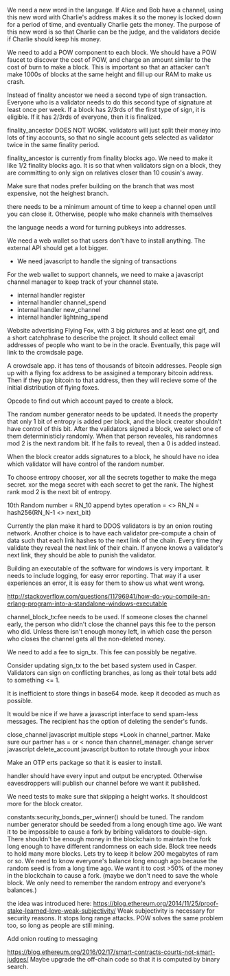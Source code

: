 We need a new word in the language. If Alice and Bob have a channel, using this new word with Charlie's address makes it so the money is locked down for a period of time, and eventually Charlie gets the money.
The purpose of this new word is so that Charlie can be the judge, and the validators decide if Charlie should keep his money.

We need to add a POW component to each block. We should have a POW faucet to discover the cost of POW, and charge an amount similar to the cost of burn to make a block. This is important so that an attacker can't make 1000s of blocks at the same height and fill up our RAM to make us crash.

Instead of finality ancestor we need a second type of sign transaction.
Everyone who is a validator needs to do this second type of signature at least once per week.
If a block has 2/3rds of the first type of sign, it is eligible. If it has 2/3rds of everyone, then it is finalized.

finality_ancestor DOES NOT WORK. validators will just split their money into lots of tiny accounts, so that no single account gets selected as validator twice in the same finality period.

finality_ancestor is currently from finality blocks ago. We need to make it like 1/2 finality blocks ago. It is so that when validators sign on a block, they are committing to only sign on relatives closer than 10 cousin's away.

Make sure that nodes prefer building on the branch that was most expensive, not the heighest branch. 

there needs to be a minimum amount of time to keep a channel open until you can close it. Otherwise, people who make channels with themselves 


the language needs a word for turning pubkeys into addresses.

We need a web wallet so that users don't have to install anything. The external API should get a lot bigger.
* We need javascript to handle the signing of transactions

For the web wallet to support channels, we need to make a javascript channel manager to keep track of your channel state.
* internal handler register
* internal handler channel_spend
* internal handler new_channel
* internal handler lightning_spend

Website advertising Flying Fox, with 3 big pictures and at least one gif, and a short catchphrase to describe the project.
It should collect email addresses of people who want to be in the oracle.
Eventually, this page will link to the crowdsale page.

A crowdsale app. it has tens of thousands of bitcoin addresses. People sign up with a flying fox address to be assigined a temporary bitcoin address. Then if they pay bitcoin to that address, then they will recieve some of the initial distribution of flying foxes.

Opcode to find out which account payed to create a block.

The random number generator needs to be updated.
It needs the property that only 1 bit of entropy is added per block, and the block creator shouldn't have control of this bit.
After the validators signed a block, we select one of them deterministicly randomly. When that person reveales, his randomnes mod 2 is the next random bit. If he fails to reveal, then a 0 is added instead.

When the block creator adds signatures to a block, he should have no idea which validator will have control of the random number.

To choose entropy chooser, xor all the secrets together to make the mega secret. xor the mega secret with each secret to get the rank. The highest rank mod 2 is the next bit of entropy.

10th Random number = RN_10
append bytes operation = <>
RN_N = hash256(RN_N-1 <> next_bit)

Currently the plan make it hard to DDOS validators is by an onion routing network.
Another choice is to have each validator pre-compute a chain of data such that each link hashes to the next link of the chain.
Every time they validate they reveal the next link of their chain.
If anyone knows a validator's next link, they should be able to punish the validator.

Building an executable of the software for windows is very important. It needs to include logging, for easy error reporting. That way if a user experiences an error, it is easy for them to show us what went wrong.

http://stackoverflow.com/questions/11796941/how-do-you-compile-an-erlang-program-into-a-standalone-windows-executable


channel_block_tx:fee needs to be used. If someone closes the channel early, the person who didn't close the channel pays this fee to the person who did. Unless there isn't enough money left, in which case the person who closes the channel gets all the non-deleted money.

We need to add a fee to sign_tx. This fee can possibly be negative.

Consider updating sign_tx to the bet based system used in Casper. Validators can sign on conflicting branches, as long as their total bets add to something <= 1. 

It is inefficient to store things in base64 mode. keep it decoded as much as possible.


It would be nice if we have a javascript interface to send spam-less messages. The recipient has the option of deleting the sender's funds.

close_channel javascript multiple steps
*Look in channel_partner. Make sure our partner has = or < nonce than channel_manager.
change server javascript
delete_account javascript
button to rotate through your inbox

Make an OTP erts package so that it is easier to install.

handler should have every input and output be encrypted. Otherwise eavesdroppers will publish our channel before we want it published.

We need tests to make sure that skipping a height works. It shouldcost more for the block creator.

constants:security_bonds_per_winner() should be tuned. The random number generator should be seeded from a long enough time ago.
We want it to be impossible to cause a fork by bribing validators to double-sign. There shouldn't be enough money in the blockchain to maintain the fork long enough to have different randomness on each side.
Block tree needs to hold many more blocks. Lets try to keep it below 200 megabytes of ram or so. We need to know everyone's balance long enough ago because the random seed is from a long time ago. We want it to cost >50% of the money in the blockchain to cause a fork. (maybe we don't need to save the whole block. We only need to remember the random entropy and everyone's balances.)


the idea was introduced here: https://blog.ethereum.org/2014/11/25/proof-stake-learned-love-weak-subjectivity/
Weak subjectivity is necessary for security reasons. It stops long range attacks.
POW solves the same problem too, so long as people are still mining.

Add onion routing to messaging

https://blog.ethereum.org/2016/02/17/smart-contracts-courts-not-smart-judges/
Maybe upgrade the off-chain code so that it is computed by binary search.

